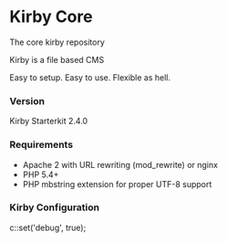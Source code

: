 # Kirby Core
The core kirby repository

Kirby is a file based CMS

Easy to setup. Easy to use. Flexible as hell.

### Version
Kirby Starterkit 2.4.0

### Requirements
* Apache 2 with URL rewriting (mod_rewrite) or nginx
* PHP 5.4+
* PHP mbstring extension for proper UTF-8 support

### Kirby Configuration
c::set('debug', true);